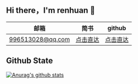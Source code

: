 ## Hi there，I'm renhuan 👋

|       邮箱       |                             简书                             |                 github                 |
| :--------------: | :----------------------------------------------------------: | :------------------------------------: |
| 996513028@qq.com | [点击直达](https://juejin.im/user/3474112476353069/posts) | [点击直达](https://github.com/renhuan) |

## Github State
[![Anurag's github stats](https://github-readme-stats.vercel.app/api?username=renhuan)](https://github.com/renhuan)
